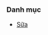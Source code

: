 <div class="grid__row app__content">
                             <div class="grid__column-2">
                                  <nav class="category">
                                        <h3 class="category__heading">Danh mục</h3>
                                           <ul class="category-list">
                                                 <li class="category-item category-item--active">
                                                      <a href="#" class="category-item__link">Sữa 
